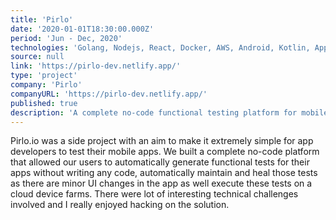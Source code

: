 ```yaml
---
title: 'Pirlo'
date: '2020-01-01T18:30:00.000Z'
period: 'Jun - Dec, 2020'
technologies: 'Golang, Nodejs, React, Docker, AWS, Android, Kotlin, Appium, Espresso, CI/CD, Mobile Deive Farms'
source: null
link: 'https://pirlo-dev.netlify.app/'
type: 'project'
company: 'Pirlo'
companyURL: 'https://pirlo-dev.netlify.app/'
published: true
description: 'A complete no-code functional testing platform for mobile applications'
---
```


Pirlo.io was a side project with an aim to make it extremely simple for app developers to test their mobile apps. We built a complete no-code platform that allowed our users to automatically generate functional tests for their apps without writing any code, automatically maintain and heal those tests as there are minor UI changes in the app as well execute these tests on a cloud device farms. There were lot of interesting technical challenges involved and I really enjoyed hacking on the solution.
